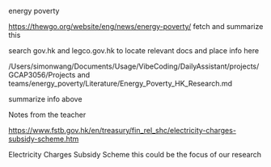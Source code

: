 
energy poverty 


https://thewgo.org/website/eng/news/energy-poverty/ fetch and summarize this 

search gov.hk and legco.gov.hk to locate relevant docs and place info here 

/Users/simonwang/Documents/Usage/VibeCoding/DailyAssistant/projects/GCAP3056/Projects and teams/energy_poverty/Literature/Energy_Poverty_HK_Research.md 

summarize info above 


Notes from the teacher

https://www.fstb.gov.hk/en/treasury/fin_rel_shc/electricity-charges-subsidy-scheme.htm

Electricity Charges Subsidy Scheme this could be the focus of our research
